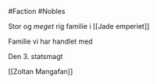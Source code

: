 #Faction 
#Nobles 

Stor og *meget* rig familie i [[Jade emperiet]]

Familie vi har handlet med

Den 3. statsmagt

[[Zoltan Mangafan]]
